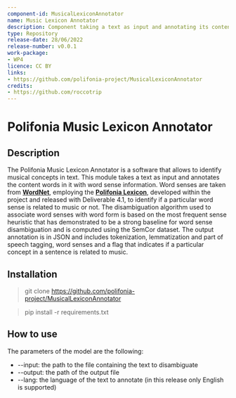 ```yaml
---
component-id: MusicalLexiconAnnotator
name: Music Lexicon Annotator
description: Component taking a text as input and annotating its content with word sense information according to Polifonia Lexicon.
type: Repository
release-date: 28/06/2022
release-number: v0.0.1
work-package: 
- WP4
licence: CC BY
links:
- https://github.com/polifonia-project/MusicalLexiconAnnotator
credits:
- https://github.com/roccotrip
---
```


# Polifonia Music Lexicon Annotator
## Description

The Polifonia Music Lexicon Annotator is a software that allows to identify musical concepts in text.
This module takes a text as input and annotates the content words in it with word sense information.
Word senses are taken from **[WordNet](https://wordnet.princeton.edu)**, employing the **[Polifonia Lexicon](https://github.com/polifonia-project/Polifonia-Lexicon)**, developed within the project and released with Deliverable 4.1, to identify if a particular word sense is related to music or not.
The disambiguation algorithm used to associate word senses with word form is based on the most frequent sense heuristic that has demonstrated to be a strong baseline for word sense disambiguation and is computed using the SemCor dataset.
The output annotation is in JSON and includes tokenization, lemmatization and part of speech tagging, word senses and a flag that indicates if a particular concept in a sentence is related to music.

## Installation

>git clone https://github.com/polifonia-project/MusicalLexiconAnnotator

> pip install -r requirements.txt

## How to use

The parameters of the model are the following:

- --input: the path to the file containing the text to disambiguate
- --output: the path of the output file
- --lang: the language of the text to annotate (in this release only English is supported)

